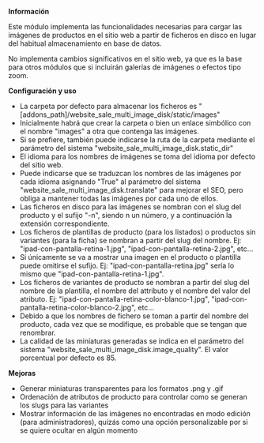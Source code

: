 **Información**

Este módulo implementa las funcionalidades necesarias para cargar las imágenes
de productos en el sitio web a partir de ficheros en disco en lugar del
habitual almacenamiento en base de datos.

No implementa cambios significativos en el sitio web, ya que es la base para
otros módulos que si incluirán galerías de imágenes o efectos tipo zoom.

**Configuración y uso**

- La carpeta por defecto para almacenar los ficheros es "[addons_path]/website_sale_multi_image_disk/static/images"
- Inicialmente habrá que crear la carpeta o bien un enlace simbólico con el nombre "images" a otra que contenga las imágenes.
- Si se prefiere, también puede indicarse la ruta de la carpeta mediante el parámetro del sistema "website_sale_multi_image_disk.static_dir"
- El idioma para los nombres de imágenes se toma del idioma por defecto del sitio web.
- Puede indicarse que se traduzcan los nombres de las imágenes por cada idioma asignando "True" al parámetro del sistema "website_sale_multi_image_disk.translate" para mejorar el SEO, pero obliga a mantener todas las imágenes por cada uno de ellos.
- Las ficheros en disco para las imágenes se nombran con el slug del producto y el sufijo "-n", siendo n un número, y a continuación la extensión correspondiente.
- Los ficheros de plantillas de producto (para los listados) o productos sin variantes (para la ficha) se nombran a partir del slug del nombre. Ej: "ipad-con-pantalla-retina-1.jpg", "ipad-con-pantalla-retina-2.jpg", etc...
- Si únicamente se va a mostrar una imagen en el producto o plantilla puede omitirse el sufijo. Ej: "ipad-con-pantalla-retina.jpg" sería lo mismo que "ipad-con-pantalla-retina-1.jpg".
- Los ficheros de variantes de producto se nombran a partir del slug del nombre de la plantilla, el nombre del attributo y el nombre del valor del atributo. Ej: "ipad-con-pantalla-retina-color-blanco-1.jpg", "ipad-con-pantalla-retina-color-blanco-2.jpg", etc...
- Debido a que los nombres de fichero se toman a partir del nombre del producto, cada vez que se modifique, es probable que se tengan que renombrar.
- La calidad de las miniaturas generadas se indica en el parámetro del sistema "website_sale_multi_image_disk.image_quality". El valor porcentual por defecto es 85.

**Mejoras**

- Generar miniaturas transparentes para los formatos .png y .gif
- Ordenación de atributos de producto para controlar como se generan los slugs para las variantes
- Mostrar información de las imágenes no encontradas en modo edición (para administradores), quizás como una opción personalizable por si se quiere ocultar en algún momento
